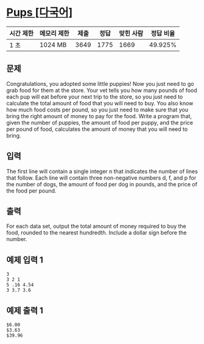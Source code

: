# [Pups [다국어]](https://www.acmicpc.net/problem/26575)

| 시간 제한 | 메모리 제한 | 제출 | 정답 | 맞힌 사람 | 정답 비율 |
| --- | --- | --- | --- | --- | --- |
| 1 초 | 1024 MB | 3649 | 1775 | 1669 | 49.925% |

## 문제

Congratulations, you adopted some little puppies! Now you just need to go grab food for them at the store. Your vet tells you how many pounds of food each pup will eat before your next trip to the store, so you just need to calculate the total amount of food that you will need to buy. You also know how much food costs per pound, so you just need to make sure that you bring the right amount of money to pay for the food. Write a program that, given the number of puppies, the amount of food per puppy, and the price per pound of food, calculates the amount of money that you will need to bring.

## 입력

The first line will contain a single integer n that indicates the number of lines that follow. Each line will contain three non-negative numbers d, f, and p for the number of dogs, the amount of food per dog in pounds, and the price of the food per pound.

## 출력

For each data set, output the total amount of money required to buy the food, rounded to the nearest hundredth. Include a dollar sign before the number.

## 예제 입력 1

```
3
3 2 1
5 .16 4.54
3 3.7 3.6

```

## 예제 출력 1

```
$6.00
$3.63
$39.96
```
